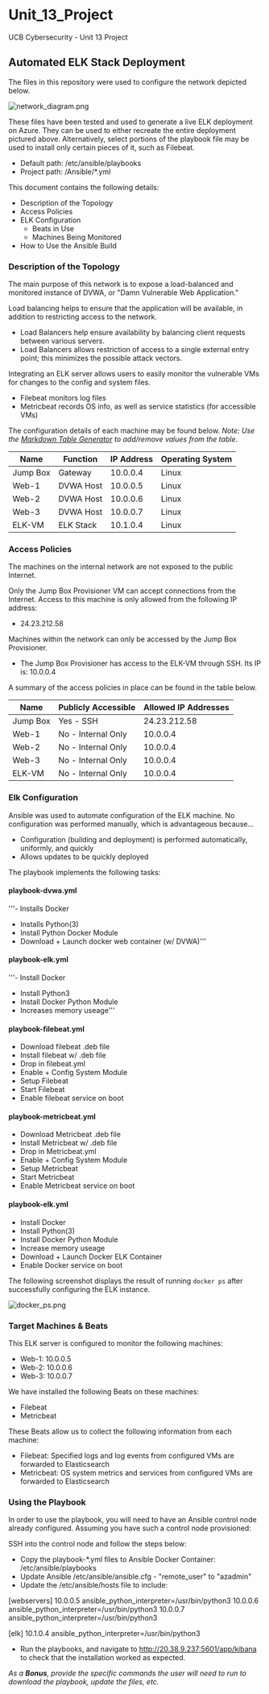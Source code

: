 # Unit_13_Project
UCB Cybersecurity - Unit 13 Project

## Automated ELK Stack Deployment

The files in this repository were used to configure the network depicted below.

![network_diagram.png](Diagrams/Azure_Network_Diagram.png)

These files have been tested and used to generate a live ELK deployment on Azure. They can be used to either recreate the entire deployment pictured above. Alternatively, select portions of the playbook file may be used to install only certain pieces of it, such as Filebeat.

  - Default path: /etc/ansible/playbooks
  - Project path: /Ansible/*.yml

This document contains the following details:
- Description of the Topology
- Access Policies
- ELK Configuration
  - Beats in Use
  - Machines Being Monitored
- How to Use the Ansible Build


### Description of the Topology

The main purpose of this network is to expose a load-balanced and monitored instance of DVWA, or "Damn Vulnerable Web Application."

Load balancing helps to ensure that the application will be available, in addition to restricting access to the network.
- Load Balancers help ensure availability by balancing client requests between various servers.
- Load Balancers allows restriction of access to a single external entry point; this minimizes the possible attack vectors.

Integrating an ELK server allows users to easily monitor the vulnerable VMs for changes to the config and system files.
- Filebeat monitors log files
- Metricbeat records OS info, as well as service statistics (for accessible VMs)

The configuration details of each machine may be found below.
_Note: Use the [Markdown Table Generator](http://www.tablesgenerator.com/markdown_tables) to add/remove values from the table_.

| Name     | Function | IP Address | Operating System |
|----------|----------|------------|------------------|
| Jump Box | Gateway  | 10.0.0.4   | Linux            |
| Web-1     | DVWA Host         | 10.0.0.5           | Linux                 |
| Web-2     | DVWA Host         | 10.0.0.6           | Linux                 |
| Web-3     | DVWA Host         | 10.0.0.7           | Linux                 |
| ELK-VM     | ELK Stack         |  10.1.0.4          | Linux                 |

### Access Policies

The machines on the internal network are not exposed to the public Internet. 

Only the Jump Box Provisioner VM can accept connections from the Internet. Access to this machine is only allowed from the following IP address:
- 24.23.212.58

Machines within the network can only be accessed by the Jump Box Provisioner.
- The Jump Box Provisioner has access to the ELK-VM through SSH. Its IP is: 10.0.0.4

A summary of the access policies in place can be found in the table below.

| Name     | Publicly Accessible | Allowed IP Addresses |
|----------|---------------------|----------------------|
| Jump Box | Yes - SSH             | 24.23.212.58    |
| Web-1         | No - Internal Only                    | 10.0.0.4                     |
| Web-2         | No - Internal Only                    | 10.0.0.4                     |
| Web-3         | No - Internal Only                    | 10.0.0.4                     |
| ELK-VM         | No - Internal Only                    | 10.0.0.4                     |

### Elk Configuration

Ansible was used to automate configuration of the ELK machine. No configuration was performed manually, which is advantageous because...
- Configuration (building and deployment) is performed automatically, uniformly, and quickly
- Allows updates to be quickly deployed

The playbook implements the following tasks:

#### playbook-dvwa.yml
'''- Installs Docker
- Installs Python(3)
- Install Python Docker Module
- Download + Launch docker web container (w/ DVWA)'''

#### playbook-elk.yml
'''- Install Docker
- Install Python3
- Install Docker Python Module
- Increases memory useage'''

#### playbook-filebeat.yml
- Download filebeat .deb file
- Install filebeat w/ .deb file
- Drop in filebeat.yml
- Enable + Config System Module
- Setup Filebeat
- Start Filebeat
- Enable filebeat service on boot

#### playbook-metricbeat.yml
- Download Metricbeat .deb file
- Install Metricbeat w/ .deb file
- Drop in Metricbeat.yml
- Enable + Config System Module
- Setup Metricbeat
- Start Metricbeat
- Enable Metricbeat service on boot

#### playbook-elk.yml
- Install Docker
- Install Python(3)
- Install Docker Python Module
- Increase memory useage
- Download + Launch Docker ELK Container
- Enable Docker service on boot

The following screenshot displays the result of running `docker ps` after successfully configuring the ELK instance.

![docker_ps.png](Images/docker_ps.png)

### Target Machines & Beats
This ELK server is configured to monitor the following machines:
- Web-1: 10.0.0.5
- Web-2: 10.0.0.6
- Web-3: 10.0.0.7

We have installed the following Beats on these machines:
- Filebeat
- Metricbeat

These Beats allow us to collect the following information from each machine:
- Filebeat: Specified logs and log events from configured VMs are forwarded to Elasticsearch
- Metricbeat: OS system metrics and services from configured VMs are forwarded to Elasticsearch

### Using the Playbook
In order to use the playbook, you will need to have an Ansible control node already configured. Assuming you have such a control node provisioned: 

SSH into the control node and follow the steps below:
- Copy the playbook-*.yml files to Ansible Docker Container: /etc/ansible/playbooks
- Update Ansible /etc/ansible/ansible.cfg - "remote_user" to "azadmin"
- Update the /etc/ansible/hosts file to include:

[webservers]
10.0.0.5 ansible_python_interpreter=/usr/bin/python3
10.0.0.6 ansible_python_interpreter=/usr/bin/python3
10.0.0.7 ansible_python_interpreter=/usr/bin/python3

[elk]
10.1.0.4 ansible_python_interpreter=/usr/bin/python3

- Run the playbooks, and navigate to http://20.38.9.237:5601/app/kibana to check that the installation worked as expected.

_As a **Bonus**, provide the specific commands the user will need to run to download the playbook, update the files, etc._
